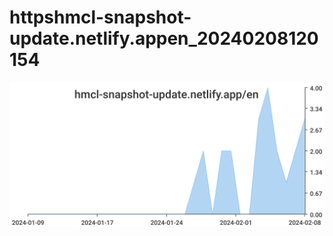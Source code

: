 # httpshmcl-snapshot-update.netlify.appen_20240208120154
![httpshmcl-snapshot-update.netlify.appen_20240208120154](/dailyhitssvg/httpshmcl-snapshot-update.netlify.appen_20240208120154.svg)
